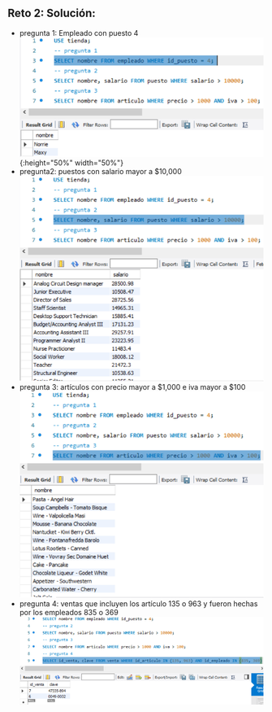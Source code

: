 ## Reto 2: Solución:
- pregunta 1: Empleado con puesto 4  
![solucion1](imagenes/s1r2pregunta1.png){:height="50%" width="50%"} 
- pregunta2: puestos con salario mayor a $10,000  
![solucion2](imagenes/s1r2pregunta2.png)  
- pregunta 3: artículos con precio mayor a $1,000 e iva mayor a $100  
![solucion3](imagenes/s1r2pregunta3.png)  
- pregunta 4: ventas que incluyen los artículo 135 o 963 y fueron hechas por los empleados 835 o 369  
![solucion4](imagenes/s1r2pregunta4.png)
